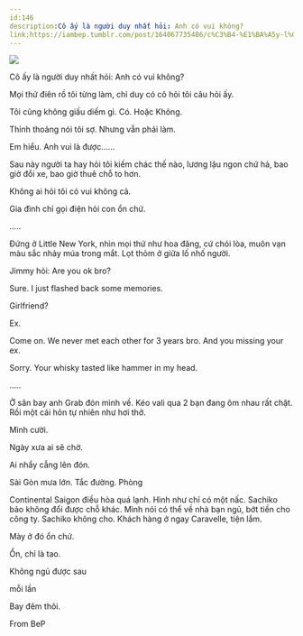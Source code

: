 ```yaml
---
id:146
description:Cô ấy là người duy nhất hỏi: Anh có vui không?
link:https://iambep.tumblr.com/post/164067735486/c%C3%B4-%E1%BA%A5y-l%C3%A0-ng%C6%B0%E1%BB%9Di-duy-nh%E1%BA%A5t-h%E1%BB%8Fi-anh-c%C3%B3-vui-kh%C3%B4ng-m%E1%BB%8Di
---
```


![](https://64.media.tumblr.com/9d94464136b543c37130e793a77ad6ac/tumblr_ouj9ai0Vhd1u3a9rjo1_1280.png)

Cô ấy là người duy nhất hỏi: Anh có vui không?

Mọi thứ điên rồ tôi từng làm, chỉ duy có cô hỏi tôi câu hỏi ấy.

Tôi cũng không giấu diếm gì. Có. Hoặc Không.

Thỉnh thoảng nói tôi sợ. Nhưng vẫn phải làm.

Em hiểu. Anh vui là được......

Sau này người ta hay hỏi tôi kiếm chác thế nào, lương lậu ngon chứ hả, bao
giờ đổi xe, bao giờ thuê chỗ to hơn.

Không ai hỏi tôi có vui không cả.

Gia đình chỉ gọi điện hỏi con ổn chứ.

.....

Đứng ở Little New York, nhìn mọi thứ như hoa đăng, cứ chói lòa, muôn vạn
màu sắc nhảy múa trong mắt. Lọt thỏm ở giữa lố nhố người.

Jimmy hỏi: Are you ok bro?

Sure. I just flashed back some memories.

Girlfriend?

Ex.

Come on. We never met each other for 3 years bro. And you missing your ex.

Sorry. Your whisky tasted like hammer in my head.

.....

Ở sân bay anh Grab đón mình về. Kéo vali qua 2 bạn đang ôm nhau rất chặt.
Rồi một cái hôn tự nhiên như hơi thở.

Mình cười.

Ngày xưa ai sẽ chờ.

Ai nhẩy cẫng lên đón.

Sài Gòn mưa lớn. Tắc đường. Phòng

Continental Saigon điều hòa quá lạnh. Hình như chỉ có một nấc. Sachiko bảo
không đổi được chỗ khác. Mình nói có thể về nhà bạn ngủ, bớt tiền cho công
ty. Sachiko không cho. Khách hàng ở ngay Caravelle, tiện lắm.

Mày ở đó ổn chứ.

Ổn, chỉ là tao.

Không ngủ được sau

mỗi lần

Bay đêm thôi.

From BeP